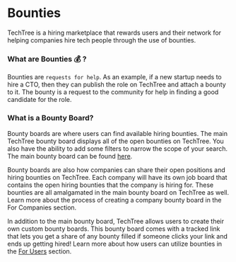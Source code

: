 # Bounties

TechTree is a hiring marketplace that rewards users and their network for helping companies hire tech people through the use of bounties.

### **What are Bounties** 💰 **?**

Bounties are `requests for help`. As an example, if a new startup needs to hire a CTO, then they can publish the role on TechTree and attach a bounty to it. The bounty is a request to the community for help in finding a good candidate for the role.

### What is a Bounty Board?

Bounty boards are where users can find available hiring bounties. The main TechTree bounty board displays all of the open bounties on TechTree. You also have the ability to add some filters to narrow the scope of your search. The main bounty board can be found [here](https://techtree.dev/bounties).

Bounty boards are also how companies can share their open positions and hiring bounties on TechTree. Each company will have its own job board that contains the open hiring bounties that the company is hiring for. These bounties are all amalgamated in the main bounty board on TechTree as well. Learn more about the process of creating a company bounty board in the For Companies section.

In addition to the main bounty board, TechTree allows users to create their own custom bounty boards. This bounty board comes with a tracked link that lets you get a share of any bounty filled if someone clicks your link and ends up getting hired! Learn more about how users can utilize bounties in the [For Users](../vc-branches/for-users.md) section.

